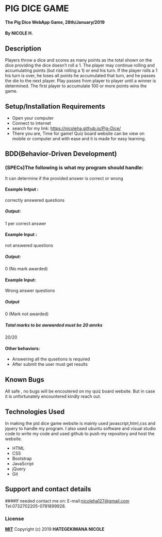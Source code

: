 # PIG DICE GAME
#### The Pig Dice WebApp Game, 28th/January/2019
#### By **NICOLE H.**
## Description
Players throw a dice and scores as many points as the total shown on the dice providing the dice doesn’t roll a 1. The player may continue rolling and accumulating points (but risk rolling a 1) or end his turn. If the player rolls a 1 his turn is over, he loses all points he accumulated that turn, and he passes the die to the next player. Play passes from player to player until a winner is determined. The first player to accumulate 100 or more points wins the game.
## Setup/Installation Requirements
* Open your computer
* Connect to internet
* search for my link: https://nicoleha.github.io/Pig-Dice/
* There you are, Time for game!
Quiz board website can be view on mobile or computer and with ease and it is made for easy learning.
## BDD(Behavior-Driven Development)
### (SPECs)The following is what my program should handle:
It can determine if the provided answer is correct or wrong

#### Example Intput : 
correctly answered questions 
 ##### Output:
 1 per correct answer

#### Example Input : 
not answered questions
#####  Output:
0 (No mark awarded)

#### Example Input:
Wrong answer questions
##### Output
0 (Mark not awarded)

##### Total marks to be awwarded must be 20 amrks
20/20

#### Other behaviors:
* Answering all the qusetions is required
* After submit the user must get results


## Known Bugs
All safe , no bugs will be encoutered on my quiz board website. But in case it is unfortunately encountered kindly reach out.
## Technologies Used
In making the pid dice game website is mainly  used javascript,html,css and jquery to handle my program.
I also used ubuntu software and visual studio code to write my code and used github to push my repository and host the website. 
* HTML
* CSS
* Bootstrap
* JavaScript
* jQuery
* Git
## Support and contact details
####If needed contact me on:
E-mail:nicoleha127@gmail.com
Tel:0732702205-0781899928.
### License
**[MIT](http://choosealisence.com/licenses/mit/)**
Copyright (c) 2019 **HATEGEKIMANA NICOLE**